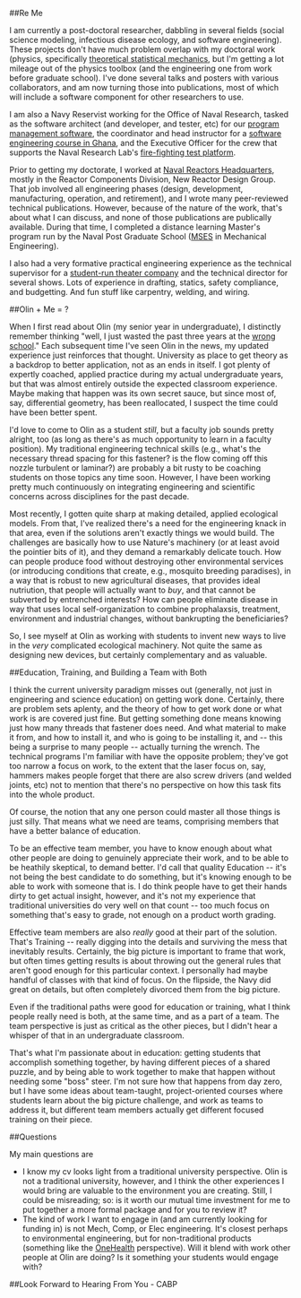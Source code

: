 ##Re Me

I am currently a post-doctoral researcher, dabbling in several fields (social science modeling, infectious disease ecology, and software engineering).  These projects don't have much problem overlap with my doctoral work (physics, specifically [theoretical statistical mechanics](http://goo.gl/AYgXwH "Woohoo, still no citations!"), but I'm getting a lot mileage out of the physics toolbox (and the engineering one from work before graduate school).  I've done several talks and posters with various collaborators, and am now turning those into publications, most of which will include a software component for other researchers to use.

I am also a Navy Reservist working for the Office of Naval Research, tasked as the software architect (and developer, and tester, etc) for our [program management software](https://edison.nrl.navy.mil "The source for this is unfortunately not public, or I would link to it as well."), the coordinator and head instructor for a [software engineering course in Ghana](pearsonca.github.io/stdio-ghana), and the Executive Officer for the crew that supports the Naval Research Lab's [fire-fighting test platform](http://www.nrl.navy.mil/field-sites/ex-uss-shadwell/).

Prior to getting my doctorate, I worked at [Naval Reactors Headquarters](http://nnsa.energy.gov/aboutus/ourprograms/powernavy2/aboutnr), mostly in the Reactor Components Division, New Reactor Design Group.  That job involved all engineering phases (design, development, manufacturing, operation, and retirement), and I wrote many peer-reviewed technical publications.  However, because of the nature of the work, that's about what I can discuss, and none of those publications are publically available.  During that time, I completed a distance learning Master's program run by the Naval Post Graduate School ([MSES](http://goo.gl/jGI6Tl "Weird credential related to a large portion of the curriculum being classified, and the rest being remote.") in Mechanical Engineering).

I also had a very formative practical engineering experience as the technical supervisor for a [student-run theater company](http://www.hoofnhorn.org/index.html "The new website is waaaay better than what we had, but all the shows I did seem to have fallen into the wayback machine.") and the technical director for several shows.  Lots of experience in drafting, statics, safety compliance, and budgetting.  And fun stuff like carpentry, welding, and wiring.

##Olin + Me = ?

When I first read about Olin (my senior year in undergraduate), I distinctly remember thinking "well, I just wasted the past three years at the [wrong school](http://www.duke.edu "I do still appreciate jokes about Harvard, the Duke of the North.")."  Each subsequent time I've seen Olin in the news, my updated experience just reinforces that thought.  University as place to get theory as a backdrop to better application, not as an ends in itself.  I got plenty of expertly coached, applied practice during my actual undergraduate years, but that was almost entirely outside the expected classroom experience.  Maybe making that happen was its own secret sauce, but since most of, say, differential geometry, has been reallocated, I suspect the time could have been better spent.

I'd love to come to Olin as a student *still*, but a faculty job sounds pretty alright, too (as long as there's as much opportunity to learn in a faculty position).  My traditional engineering technical skills (e.g., what's the necessary thread spacing for this fastener? is the flow coming off this nozzle turbulent or laminar?) are probably a bit rusty to be coaching students on those topics any time soon.  However, I have been working pretty much continuously on integrating engineering and scientific concerns across disciplines for the past decade.

Most recently, I gotten quite sharp at making detailed, applied ecological models.  From that, I've realized there's a need for the engineering knack in that area, even if the solutions aren't exactly things we would build.  The challenges are basically how to use Nature's machinery (or at least avoid the pointier bits of it), and they demand a remarkably delicate touch.  How can people produce food without destroying other environmental services (or introducing conditions that create, e.g., mosquito breeding paradises), in a way that is robust to new agricultural diseases, that provides ideal nutriution, that people will actually want to *buy*, and that cannot be subverted by entrenched interests?  How can people eliminate disease in way that uses local self-organization to combine prophalaxsis, treatment, environment and industrial changes, without bankrupting the beneficiaries?

So, I see myself at Olin as working with students to invent new ways to live in the *very* complicated ecological machinery.  Not quite the same as designing new devices, but certainly complementary and as valuable.

##Education, Training, and Building a Team with Both

I think the current university paradigm misses out (generally, not just in engineering and science education) on getting work done.  Certainly, there are problem sets aplenty, and the theory of how to get work done or what work is are covered just fine.  But getting something done means knowing just how many threads that fastener does need.  And what material to make it from, and how to install it, and who is going to be installing it, and -- this being a surprise to many people -- actually turning the wrench.  The technical programs I'm familiar with have the opposite problem; they've got too narrow a focus on work, to the extent that the laser focus on, say, hammers makes people forget that there are also screw drivers (and welded joints, etc) not to mention that there's no perspective on how this task fits into the whole product.

Of course, the notion that any one person could master all those things is just silly.  That means what we need are teams, comprising members that have a better balance of education.

To be an effective team member, you have to know enough about what other people are doing to genuinely appreciate their work, and to be able to be heathily skeptical, to demand better.   I'd call that quality Education -- it's not being the best candidate to do something, but it's knowing enough to be able to work with someone that is.  I do think people have to get their hands dirty to get actual insight, however, and it's not my experience that traditional universities do very well on that count -- too much focus on something that's easy to grade, not enough on a product worth grading.

Effective team members are also *really* good at their part of the solution.  That's Training -- really digging into the details and surviving the mess that inevitably results.  Certainly, the big picture is important to frame that work, but often times getting results is about throwing out the general rules that aren't good enough for this particular context.  I personally had maybe handful of classes with that kind of focus.  On the flipside, the Navy did great on details, but often completely divorced them from the big picture.

Even if the traditional paths were good for education or training, what I think people really need is both, at the same time, and as a part of a team.  The team perspective is just as critical as the other pieces, but I didn't hear a whisper of that in an undergraduate classroom.

That's what I'm passionate about in education: getting students that accomplish something together, by having different pieces of a shared puzzle, and by being able to work together to make that happen without needing some "boss" steer.  I'm not sure how that happens from day zero, but I have some ideas about team-taught, project-oriented courses where students learn about the big picture challenge, and work as teams to address it, but different team members actually get different focused training on their piece.

##Questions

My main questions are
 - I know my cv looks light from a traditional university perspective.  Olin is not a traditional university, however, and I think the other experiences I would bring are valuable to the environment you are creating.  Still, I could be misreading; so: is it worth our mutual time investment for me to put together a more formal package and for you to review it?
 - The kind of work I want to engage in (and am currently looking for funding in) is not Mech, Comp, or Elec engineering.  It's closest perhaps to environmental engineering, but for non-traditional products (something like the [OneHealth](http://www.cdc.gov/onehealth/) perspective).  Will it blend with work other people at Olin are doing?  Is it something your students would engage with?

##Look Forward to Hearing From You - CABP
